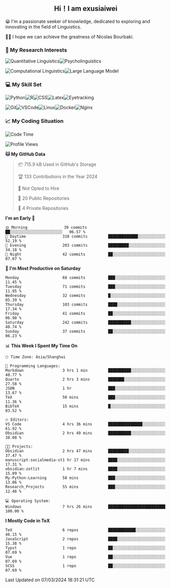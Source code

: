   

## <div align="center">Hi！I am exusiaiwei</div>  

😀 I'm a passionate seeker of knowledge, dedicated to exploring and innovating in the field of Linguistics.

🙋‍♂️ I hope we can achieve the greatness of Nicolas Bourbaki.

### 🔬 My Research Interests  

![Quantitative Linguistics](https://img.shields.io/badge/Quantitative%20Linguistics-%230072CC.svg?&style=for-the-badge&logo=appveyor&logoColor=white)![Psycholinguistics](https://img.shields.io/badge/Psycholinguistics-%2301a3a1.svg?&style=for-the-badge&logo=AWS%20Amplify&logoColor=white)

![Computational Linguistics](https://img.shields.io/badge/Computational%20Linguistics-%231877F2.svg?&style=for-the-badge&logo=Markdown&logoColor=white)![Large Language Model](https://img.shields.io/badge/Large%20Language%20Model-%23F76300.svg?&style=for-the-badge&logo=Android&logoColor=white)

### 💻 My Skill Set

![Python](https://img.shields.io/badge/Python-%2314354C.svg?style=for-the-badge&logo=python&logoColor=white&color=2AB3E3)![R](https://img.shields.io/badge/-R-276DC3?style=for-the-badge&logo=r&logoColor=white)![CSS](https://img.shields.io/badge/-CSS-1572B6?style=for-the-badge&logo=css3&logoColor=white)![Latex](https://img.shields.io/badge/-Latex-008080?style=for-the-badge&logo=latex&logoColor=white)![Eyetracking](https://img.shields.io/badge/Eyetracking-%230078D6?style=for-the-badge&logo=SearXNG&logoColor=#3050FF)

![Git](https://img.shields.io/badge/-Git-F05032?style=for-the-badge&logo=git&logoColor=white)![VSCode](https://img.shields.io/badge/-VSCode-007ACC?style=for-the-badge&logo=visual-studio-code&logoColor=white)![Linux](https://img.shields.io/badge/-Linux-FCC624?style=for-the-badge&logo=linux&logoColor=black)![Docker](https://img.shields.io/badge/-Docker-2496ED?style=for-the-badge&logo=docker&logoColor=white)![Nginx](https://img.shields.io/badge/-Nginx-009639?style=for-the-badge&logo=nginx&logoColor=white)

### 📈 My Coding Situation

<!--START_SECTION:waka-->
![Code Time](http://img.shields.io/badge/Code%20Time-53%20hrs%2039%20mins-blue)

![Profile Views](http://img.shields.io/badge/Profile%20Views-0-blue)

**🐱 My GitHub Data** 

> 📦 715.9 kB Used in GitHub's Storage 
 > 
> 🏆 133 Contributions in the Year 2024
 > 
> 🚫 Not Opted to Hire
 > 
> 📜 20 Public Repositories 
 > 
> 🔑 4 Private Repositories 
 > 
**I'm an Early 🐤** 

```text
🌞 Morning                39 commits          ██░░░░░░░░░░░░░░░░░░░░░░░   06.57 % 
🌆 Daytime                310 commits         █████████████░░░░░░░░░░░░   52.19 % 
🌃 Evening                203 commits         █████████░░░░░░░░░░░░░░░░   34.18 % 
🌙 Night                  42 commits          ██░░░░░░░░░░░░░░░░░░░░░░░   07.07 % 
```
📅 **I'm Most Productive on Saturday** 

```text
Monday                   68 commits          ███░░░░░░░░░░░░░░░░░░░░░░   11.45 % 
Tuesday                  71 commits          ███░░░░░░░░░░░░░░░░░░░░░░   11.95 % 
Wednesday                32 commits          █░░░░░░░░░░░░░░░░░░░░░░░░   05.39 % 
Thursday                 103 commits         ████░░░░░░░░░░░░░░░░░░░░░   17.34 % 
Friday                   41 commits          ██░░░░░░░░░░░░░░░░░░░░░░░   06.90 % 
Saturday                 242 commits         ██████████░░░░░░░░░░░░░░░   40.74 % 
Sunday                   37 commits          ██░░░░░░░░░░░░░░░░░░░░░░░   06.23 % 
```


📊 **This Week I Spent My Time On** 

```text
🕑︎ Time Zone: Asia/Shanghai

💬 Programming Languages: 
Markdown                 3 hrs 1 min         ██████████░░░░░░░░░░░░░░░   40.77 % 
Quarto                   2 hrs 3 mins        ███████░░░░░░░░░░░░░░░░░░   27.58 % 
JSON                     1 hr                ███░░░░░░░░░░░░░░░░░░░░░░   13.67 % 
TeX                      50 mins             ███░░░░░░░░░░░░░░░░░░░░░░   11.36 % 
BibTeX                   15 mins             █░░░░░░░░░░░░░░░░░░░░░░░░   03.52 % 

🔥 Editors: 
VS Code                  4 hrs 36 mins       ███████████████░░░░░░░░░░   61.92 % 
Obsidian                 2 hrs 49 mins       ██████████░░░░░░░░░░░░░░░   38.08 % 

🐱‍💻 Projects: 
Obsidian                 2 hrs 47 mins       █████████░░░░░░░░░░░░░░░░   37.47 % 
manuscript-socialmedia-st1 hr 17 mins        ████░░░░░░░░░░░░░░░░░░░░░   17.31 % 
obsidian-zotlit          1 hr 7 mins         ████░░░░░░░░░░░░░░░░░░░░░   15.09 % 
My-Python-Learning       58 mins             ███░░░░░░░░░░░░░░░░░░░░░░   13.06 % 
Research_Projects        55 mins             ███░░░░░░░░░░░░░░░░░░░░░░   12.46 % 

💻 Operating System: 
Windows                  7 hrs 26 mins       █████████████████████████   100.00 % 
```

**I Mostly Code in TeX** 

```text
TeX                      6 repos             ████████████░░░░░░░░░░░░░   46.15 % 
JavaScript               2 repos             ████░░░░░░░░░░░░░░░░░░░░░   15.38 % 
Typst                    1 repo              ██░░░░░░░░░░░░░░░░░░░░░░░   07.69 % 
Vue                      1 repo              ██░░░░░░░░░░░░░░░░░░░░░░░   07.69 % 
SCSS                     1 repo              ██░░░░░░░░░░░░░░░░░░░░░░░   07.69 % 
```




 Last Updated on 07/03/2024 18:31:21 UTC
<!--END_SECTION:waka-->
